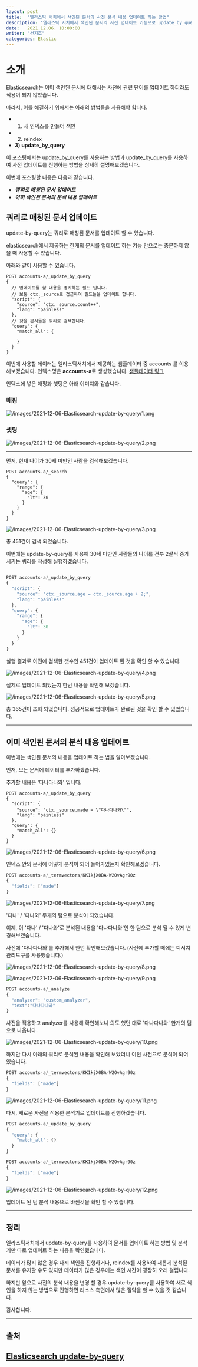 ```yaml
---
layout: post
title:  "엘라스틱 서치에서 색인된 문서의 사전 분석 내용 업데이트 하는 방법"
description: "엘라스틱 서치에서 색인된 문서의 사전 업데이트 기능으로 update_by_query를 사용하는 방법을 소개합니다"
date:   2021.12.06. 10:00:00
writer: "선지호"
categories: Elastic
---
```

# 소개

Elasticsearch는 이미 색인된 문서에 대해서는 사전에 관련 단어를 업데이트 하더라도 적용이 되지 않았습니다.

따라서, 이를 해결하기 위해서는 아래의 방법들을 사용해야 합니다.

- 1) 새 인덱스를 만들어 색인
- 2) reindex
- **3) update_by_query**

이 포스팅에서는 update_by_query를 사용하는 방법과 update_by_query를 사용하여 사전 업데이트를 진행하는 방법을 상세히 설명해보겠습니다.



이번에 포스팅할 내용은 다음과 같습니다.

- **_쿼리로 매칭된 문서 업데이트_**
- **_이미 색인된 문서의 분석 내용 업데이트_**

## 쿼리로 매칭된 문서 업데이트

update-by-query는 쿼리로 매칭된 문서를 업데이트 할 수 있습니다.

elasticsearch에서 제공하는 한개의 문서를 업데이트 하는 기능 만으로는 충분하지 않을 때 사용할 수 있습니다.

아래와 같이 사용할 수 있습니다.

```JSX
POST accounts-a/_update_by_query
{
  // 업데이트를 할 내용을 명시하는 필드 입니다.
  // 보통 ctx._source로 접근하여 필드들을 업데이트 합니다.
  "script": {   
    "source": "ctx._source.count++",
    "lang": "painless"
  },
  // 찾을 문서들을 쿼리로 검색합니다.
  "query": {
    "match_all": {
      
    }
  }
}
```

이번에 사용할 데이터는 엘라스틱서치에서 제공하는 샘플데이터 중 accounts 를 이용해보겠습니다.
인덱스명은 **accounts-a**로 생성했습니다. [샘플데이터 링크](https://www.elastic.co/guide/kr/kibana/current/tutorial-load-dataset.html, "sample data")

인덱스에 넣은 매핑과 셋팅은 아래 이미지와 같습니다.

### 매핑
![/images/2021-12-06-Elasticsearch-update-by-query/1.png](/images/2021-12-06-Elasticsearch-update-by-query/1.png)

### 셋팅
![/images/2021-12-06-Elasticsearch-update-by-query/2.png](/images/2021-12-06-Elasticsearch-update-by-query/2.png)

---

먼저, 현재 나이가 30세 미만인 사람을 검색해보겠습니다.

```
POST accounts-a/_search
{
  "query": {
    "range": {
      "age": {
        "lt": 30
      }
    }
  }
}
```

![/images/2021-12-06-Elasticsearch-update-by-query/3.png](/images/2021-12-06-Elasticsearch-update-by-query/3.png)

총 451건이 검색 되었습니다.

이번에는 update-by-query를 사용해 30세 미만인 사람들의 나이를 전부 2살씩 증가시키는 쿼리를 작성해 실행하겠습니다.

```jsx

POST accounts-a/_update_by_query
{
  "script": {
    "source": "ctx._source.age = ctx._source.age + 2;",
    "lang": "painless"
  }, 
  "query": {
    "range": {
      "age": {
        "lt": 30
      }
    }
  }
}
```

실행 결과로 이전에 검색한 갯수인 451건이 업데이트 된 것을 확인 할 수 있습니다.

![/images/2021-12-06-Elasticsearch-update-by-query/4.png](/images/2021-12-06-Elasticsearch-update-by-query/4.png)

실제로 업데이트 되었는지 한번 내용을 확인해 보겠습니다.

![/images/2021-12-06-Elasticsearch-update-by-query/5.png](/images/2021-12-06-Elasticsearch-update-by-query/5.png)

총 365건이 조회 되었습니다. 성공적으로 업데이트가 완료된 것을 확인 할 수 있었습니다.

---

## 이미 색인된 문서의 분석 내용 업데이트 

이번에는 색인된 문서의 내용을 업데이트 하는 법을 알아보겠습니다.

먼저, 모든 문서에 데이터를 추가하겠습니다.

추가할 내용은 '다나다나와' 입니다.

```
POST accounts-a/_update_by_query
{
  "script": {
    "source": "ctx._source.made = \"다나다나와\"",
    "lang": "painless"
  }, 
  "query": {
    "match_all": {}
  }
}
```

![/images/2021-12-06-Elasticsearch-update-by-query/6.png](/images/2021-12-06-Elasticsearch-update-by-query/6.png)

인덱스 안의 문서에 어떻게 분석이 되어 들어가있는지 확인해보겠습니다.

```jsx
POST accounts-a/_termvectors/KK1kjX0BA-W2OvAgr90z
{
  "fields": ["made"]
}
```

![/images/2021-12-06-Elasticsearch-update-by-query/7.png](/images/2021-12-06-Elasticsearch-update-by-query/7.png)

'다나' / '다나와' 두개의 텀으로 분석이 되었습니다.

이제, 이 '다나' / '다나와'로 분석된 내용을 '다나다나와'인 한 텀으로 분석 될 수 있게 변경해보겠습니다.

사전에 '다나다나와'를 추가해서 한번 확인해보겠습니다. (사전에 추가할 때에는 디서치 관리도구를 사용했습니다.)

![/images/2021-12-06-Elasticsearch-update-by-query/8.png](/images/2021-12-06-Elasticsearch-update-by-query/8.png)

![/images/2021-12-06-Elasticsearch-update-by-query/9.png](/images/2021-12-06-Elasticsearch-update-by-query/9.png)

```jsx
POST accounts-a/_analyze
{
  "analyzer": "custom_analyzer",
  "text":"다나다나와"
}
```

사전을 적용하고 analyzer를 사용해 확인해보니 의도 했던 대로 '다나다나와' 한개의 텀으로 나옵니다.

![/images/2021-12-06-Elasticsearch-update-by-query/10.png](/images/2021-12-06-Elasticsearch-update-by-query/10.png)

하지만 다시 아래의 쿼리로 분석된 내용을 확인해 보았더니 이전 사전으로 분석이 되어 있습니다.

```jsx
POST accounts-a/_termvectors/KK1kjX0BA-W2OvAgr90z
{
  "fields": ["made"]
}
```

![/images/2021-12-06-Elasticsearch-update-by-query/11.png](/images/2021-12-06-Elasticsearch-update-by-query/11.png)

다시, 새로운 사전을 적용한 분석기로 업데이트를 진행하겠습니다.

```jsx
POST accounts-a/_update_by_query
{
  "query": {
    "match_all": {}
  }
}

POST accounts-a/_termvectors/KK1kjX0BA-W2OvAgr90z
{
  "fields": ["made"]
}
```

![/images/2021-12-06-Elasticsearch-update-by-query/12.png](/images/2021-12-06-Elasticsearch-update-by-query/12.png)

업데이트 된 텀 분석 내용으로 바뀐것을 확인 할 수 있습니다.

---

## 정리

엘라스틱서치에서 update-by-query를 사용하여 문서를 업데이트 하는 방법 및 분석기만 따로 업데이트 하는 내용을 확인했습니다.

데이터가 많지 않은 경우 다시 색인을 진행하거나, reindex를 사용하여 새롭게 분석된 문서를 유지할 수도 있지만 데이터가 많은 경우에는 색인 시간이 굉장히 오래 걸립니다.

하지만 앞으로 사전의 분석 내용을 변경 할 경우 update-by-query를 사용하여 새로 색인을 하지 않는 방법으로 진행하면 리소스 측면에서 많은 절약을 할 수 있을 것 같습니다.

감사합니다.

--- 
## 출처
[Elasticsearch update-by-query](https://www.elastic.co/guide/en/elasticsearch/reference/current/docs-update-by-query.html, "update-by-query")
---